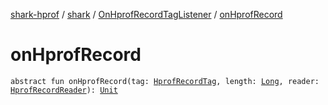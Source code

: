 [shark-hprof](../../index.md) / [shark](../index.md) / [OnHprofRecordTagListener](index.md) / [onHprofRecord](./on-hprof-record.md)

# onHprofRecord

`abstract fun onHprofRecord(tag: `[`HprofRecordTag`](../-hprof-record-tag/index.md)`, length: `[`Long`](https://kotlinlang.org/api/latest/jvm/stdlib/kotlin/-long/index.html)`, reader: `[`HprofRecordReader`](../-hprof-record-reader/index.md)`): `[`Unit`](https://kotlinlang.org/api/latest/jvm/stdlib/kotlin/-unit/index.html)